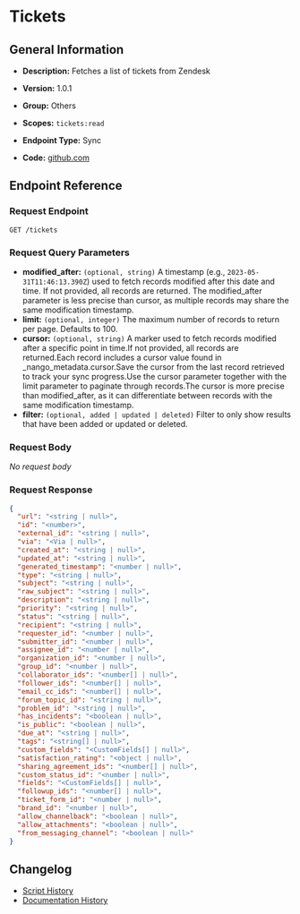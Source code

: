 # Tickets

## General Information

- **Description:** Fetches a list of tickets from Zendesk

- **Version:** 1.0.1
- **Group:** Others
- **Scopes:** `tickets:read`
- **Endpoint Type:** Sync
- **Code:** [github.com](https://github.com/NangoHQ/integration-templates/tree/main/integrations/zendesk/syncs/tickets.ts)


## Endpoint Reference

### Request Endpoint

`GET /tickets`

### Request Query Parameters

- **modified_after:** `(optional, string)` A timestamp (e.g., `2023-05-31T11:46:13.390Z`) used to fetch records modified after this date and time. If not provided, all records are returned. The modified_after parameter is less precise than cursor, as multiple records may share the same modification timestamp.
- **limit:** `(optional, integer)` The maximum number of records to return per page. Defaults to 100.
- **cursor:** `(optional, string)` A marker used to fetch records modified after a specific point in time.If not provided, all records are returned.Each record includes a cursor value found in _nango_metadata.cursor.Save the cursor from the last record retrieved to track your sync progress.Use the cursor parameter together with the limit parameter to paginate through records.The cursor is more precise than modified_after, as it can differentiate between records with the same modification timestamp.
- **filter:** `(optional, added | updated | deleted)` Filter to only show results that have been added or updated or deleted.

### Request Body

_No request body_

### Request Response

```json
{
  "url": "<string | null>",
  "id": "<number>",
  "external_id": "<string | null>",
  "via": "<Via | null>",
  "created_at": "<string | null>",
  "updated_at": "<string | null>",
  "generated_timestamp": "<number | null>",
  "type": "<string | null>",
  "subject": "<string | null>",
  "raw_subject": "<string | null>",
  "description": "<string | null>",
  "priority": "<string | null>",
  "status": "<string | null>",
  "recipient": "<string | null>",
  "requester_id": "<number | null>",
  "submitter_id": "<number | null>",
  "assignee_id": "<number | null>",
  "organization_id": "<number | null>",
  "group_id": "<number | null>",
  "collaborator_ids": "<number[] | null>",
  "follower_ids": "<number[] | null>",
  "email_cc_ids": "<number[] | null>",
  "forum_topic_id": "<string | null>",
  "problem_id": "<string | null>",
  "has_incidents": "<boolean | null>",
  "is_public": "<boolean | null>",
  "due_at": "<string | null>",
  "tags": "<string[] | null>",
  "custom_fields": "<CustomFields[] | null>",
  "satisfaction_rating": "<object | null>",
  "sharing_agreement_ids": "<number[] | null>",
  "custom_status_id": "<number | null>",
  "fields": "<CustomFields[] | null>",
  "followup_ids": "<number[] | null>",
  "ticket_form_id": "<number | null>",
  "brand_id": "<number | null>",
  "allow_channelback": "<boolean | null>",
  "allow_attachments": "<boolean | null>",
  "from_messaging_channel": "<boolean | null>"
}
```

## Changelog

- [Script History](https://github.com/NangoHQ/integration-templates/commits/main/integrations/zendesk/syncs/tickets.ts)
- [Documentation History](https://github.com/NangoHQ/integration-templates/commits/main/integrations/zendesk/syncs/tickets.md)

<!-- END  GENERATED CONTENT -->

